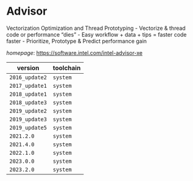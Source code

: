 # Advisor

Vectorization Optimization and Thread Prototyping  - Vectorize & thread code or performance “dies”  - Easy workflow + data + tips = faster code faster  - Prioritize, Prototype & Predict performance gain

*homepage*: <https://software.intel.com/intel-advisor-xe>

version | toolchain
--------|----------
``2016_update2`` | ``system``
``2017_update1`` | ``system``
``2018_update1`` | ``system``
``2018_update3`` | ``system``
``2019_update2`` | ``system``
``2019_update3`` | ``system``
``2019_update5`` | ``system``
``2021.2.0`` | ``system``
``2021.4.0`` | ``system``
``2022.1.0`` | ``system``
``2023.0.0`` | ``system``
``2023.2.0`` | ``system``
